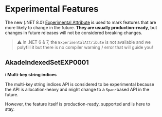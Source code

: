 # Experimental Features

The new (.NET 8.0) [Experimental Attribute](https://learn.microsoft.com/en-us/dotnet/api/system.diagnostics.codeanalysis.experimentalattribute) is used to mark features that are more likely to change in the future.
**They are usually production-ready**, but changes in future releases will not be considered breaking changes.

> :warning: In .NET 6 & 7, the `ExperimentalAttribute` is not available and we polyfill it but there is no compiler warning / error that will guide you!

## AkadeIndexedSetEXP0001 
:information_source: **Multi-key string indices**

The multi-key string indices API is considered to be experimental because the API is allocation-heavy and might change to a `Span`-based API in the future.

However, the feature itself is production-ready, supported and is here to stay.
